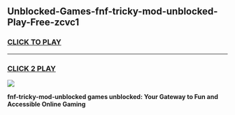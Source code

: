 
## Unblocked-Games-fnf-tricky-mod-unblocked-Play-Free-zcvc1
<h3>
<a href="https://premium76.site?title=fnf-tricky-mod-unblocked&ref=12A">CLICK TO PLAY</a></h3>
<hr>

<h3>
<a href="https://premium76.site?title=fnf-tricky-mod-unblocked&ref=12A">CLICK 2 PLAY</a>
  
</h3>

<a href="https://premium76.site?title=fnf-tricky-mod-unblocked&ref=12A"><img src="https://clearcache.store/games.png"></a>


**fnf-tricky-mod-unblocked games unblocked: Your Gateway to Fun and Accessible Online Gaming**
